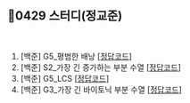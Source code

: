 ## 📘0429 스터디(정교준)
</br>

1. [백준] G5_평범한 배낭 [[정답코드]()]
2. [백준] S2_가장 긴 증가하는 부분 수열 [[정답코드]()]
3. [백준] G5_LCS [[정답코드]()]
4. [백준] G3_가장 긴 바이토닉 부분 수열 [[정답코드]()]
